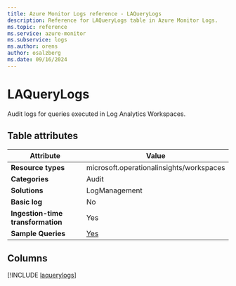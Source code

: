 ```yaml
---
title: Azure Monitor Logs reference - LAQueryLogs
description: Reference for LAQueryLogs table in Azure Monitor Logs.
ms.topic: reference
ms.service: azure-monitor
ms.subservice: logs
ms.author: orens
author: osalzberg
ms.date: 09/16/2024
---
```


# LAQueryLogs

Audit logs for queries executed in Log Analytics Workspaces.


## Table attributes

|Attribute|Value|
|---|---|
|**Resource types**|microsoft.operationalinsights/workspaces|
|**Categories**|Audit|
|**Solutions**| LogManagement|
|**Basic log**|No|
|**Ingestion-time transformation**|Yes|
|**Sample Queries**|[Yes](/azure/azure-monitor/reference/queries/laquerylogs)|



## Columns
  
[!INCLUDE [laquerylogs](~/reusable-content/ce-skilling/azure/includes/azure-monitor/reference/tables/laquerylogs-include.md)]
